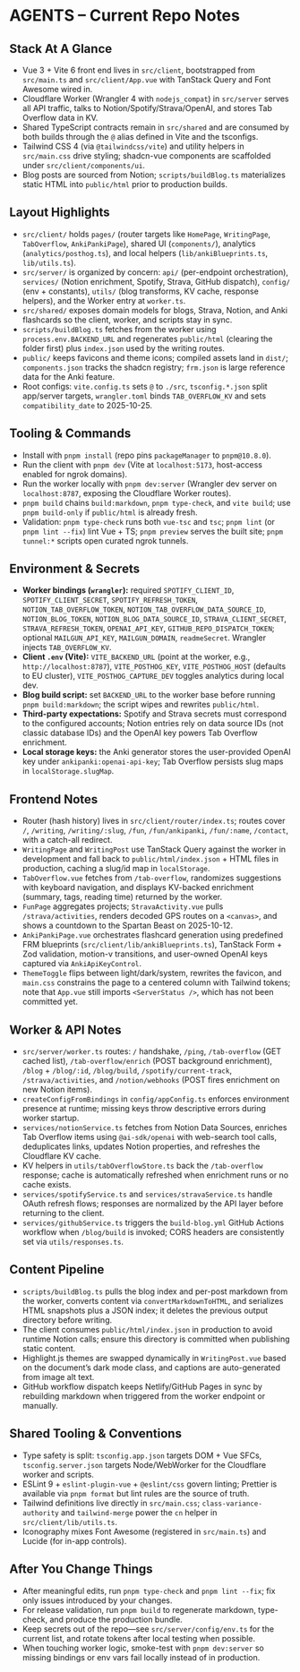 # AGENTS – Current Repo Notes

## Stack At A Glance

- Vue 3 + Vite 6 front end lives in `src/client`, bootstrapped from `src/main.ts` and `src/client/App.vue` with TanStack Query and Font Awesome wired in.
- Cloudflare Worker (Wrangler 4 with `nodejs_compat`) in `src/server` serves all API traffic, talks to Notion/Spotify/Strava/OpenAI, and stores Tab Overflow data in KV.
- Shared TypeScript contracts remain in `src/shared` and are consumed by both builds through the `@` alias defined in Vite and the tsconfigs.
- Tailwind CSS 4 (via `@tailwindcss/vite`) and utility helpers in `src/main.css` drive styling; shadcn-vue components are scaffolded under `src/client/components/ui`.
- Blog posts are sourced from Notion; `scripts/buildBlog.ts` materializes static HTML into `public/html` prior to production builds.

## Layout Highlights

- `src/client/` holds `pages/` (router targets like `HomePage`, `WritingPage`, `TabOverflow`, `AnkiPankiPage`), shared UI (`components/`), analytics (`analytics/posthog.ts`), and local helpers (`lib/ankiBlueprints.ts`, `lib/utils.ts`).
- `src/server/` is organized by concern: `api/` (per-endpoint orchestration), `services/` (Notion enrichment, Spotify, Strava, GitHub dispatch), `config/` (env + constants), `utils/` (blog transforms, KV cache, response helpers), and the Worker entry at `worker.ts`.
- `src/shared/` exposes domain models for blogs, Strava, Notion, and Anki flashcards so the client, worker, and scripts stay in sync.
- `scripts/buildBlog.ts` fetches from the worker using `process.env.BACKEND_URL` and regenerates `public/html` (clearing the folder first) plus `index.json` used by the writing routes.
- `public/` keeps favicons and theme icons; compiled assets land in `dist/`; `components.json` tracks the shadcn registry; `frm.json` is large reference data for the Anki feature.
- Root configs: `vite.config.ts` sets `@` to `./src`, `tsconfig.*.json` split app/server targets, `wrangler.toml` binds `TAB_OVERFLOW_KV` and sets `compatibility_date` to 2025-10-25.

## Tooling & Commands

- Install with `pnpm install` (repo pins `packageManager` to `pnpm@10.8.0`).
- Run the client with `pnpm dev` (Vite at `localhost:5173`, host-access enabled for ngrok domains).
- Run the worker locally with `pnpm dev:server` (Wrangler dev server on `localhost:8787`, exposing the Cloudflare Worker routes).
- `pnpm build` chains `build:markdown`, `pnpm type-check`, and `vite build`; use `pnpm build-only` if `public/html` is already fresh.
- Validation: `pnpm type-check` runs both `vue-tsc` and `tsc`; `pnpm lint` (or `pnpm lint --fix`) lint Vue + TS; `pnpm preview` serves the built site; `pnpm tunnel:*` scripts open curated ngrok tunnels.

## Environment & Secrets

- **Worker bindings (`wrangler`):** required `SPOTIFY_CLIENT_ID`, `SPOTIFY_CLIENT_SECRET`, `SPOTIFY_REFRESH_TOKEN`, `NOTION_TAB_OVERFLOW_TOKEN`, `NOTION_TAB_OVERFLOW_DATA_SOURCE_ID`, `NOTION_BLOG_TOKEN`, `NOTION_BLOG_DATA_SOURCE_ID`, `STRAVA_CLIENT_SECRET`, `STRAVA_REFRESH_TOKEN`, `OPENAI_API_KEY`, `GITHUB_REPO_DISPATCH_TOKEN`; optional `MAILGUN_API_KEY`, `MAILGUN_DOMAIN`, `readmeSecret`. Wrangler injects `TAB_OVERFLOW_KV`.
- **Client `.env` (Vite):** `VITE_BACKEND_URL` (point at the worker, e.g., `http://localhost:8787`), `VITE_POSTHOG_KEY`, `VITE_POSTHOG_HOST` (defaults to EU cluster), `VITE_POSTHOG_CAPTURE_DEV` toggles analytics during local dev.
- **Blog build script:** set `BACKEND_URL` to the worker base before running `pnpm build:markdown`; the script wipes and rewrites `public/html`.
- **Third-party expectations:** Spotify and Strava secrets must correspond to the configured accounts; Notion entries rely on data source IDs (not classic database IDs) and the OpenAI key powers Tab Overflow enrichment.
- **Local storage keys:** the Anki generator stores the user-provided OpenAI key under `ankipanki:openai-api-key`; Tab Overflow persists slug maps in `localStorage.slugMap`.

## Frontend Notes

- Router (hash history) lives in `src/client/router/index.ts`; routes cover `/`, `/writing`, `/writing/:slug`, `/fun`, `/fun/ankipanki`, `/fun/:name`, `/contact`, with a catch-all redirect.
- `WritingPage` and `WritingPost` use TanStack Query against the worker in development and fall back to `public/html/index.json` + HTML files in production, caching a slug/id map in `localStorage`.
- `TabOverflow.vue` fetches from `/tab-overflow`, randomizes suggestions with keyboard navigation, and displays KV-backed enrichment (summary, tags, reading time) returned by the worker.
- `FunPage` aggregates projects; `StravaActivity.vue` pulls `/strava/activities`, renders decoded GPS routes on a `<canvas>`, and shows a countdown to the Spartan Beast on 2025-10-12.
- `AnkiPankiPage.vue` orchestrates flashcard generation using predefined FRM blueprints (`src/client/lib/ankiBlueprints.ts`), TanStack Form + Zod validation, motion-v transitions, and user-owned OpenAI keys captured via `AnkiApiKeyControl`.
- `ThemeToggle` flips between light/dark/system, rewrites the favicon, and `main.css` constrains the page to a centered column with Tailwind tokens; note that `App.vue` still imports `<ServerStatus />`, which has not been committed yet.

## Worker & API Notes

- `src/server/worker.ts` routes: `/` handshake, `/ping`, `/tab-overflow` (GET cached list), `/tab-overflow/enrich` (POST background enrichment), `/blog` + `/blog/:id`, `/blog/build`, `/spotify/current-track`, `/strava/activities`, and `/notion/webhooks` (POST fires enrichment on new Notion items).
- `createConfigFromBindings` in `config/appConfig.ts` enforces environment presence at runtime; missing keys throw descriptive errors during worker startup.
- `services/notionService.ts` fetches from Notion Data Sources, enriches Tab Overflow items using `@ai-sdk/openai` with web-search tool calls, deduplicates links, updates Notion properties, and refreshes the Cloudflare KV cache.
- KV helpers in `utils/tabOverflowStore.ts` back the `/tab-overflow` response; cache is automatically refreshed when enrichment runs or no cache exists.
- `services/spotifyService.ts` and `services/stravaService.ts` handle OAuth refresh flows; responses are normalized by the API layer before returning to the client.
- `services/githubService.ts` triggers the `build-blog.yml` GitHub Actions workflow when `/blog/build` is invoked; CORS headers are consistently set via `utils/responses.ts`.

## Content Pipeline

- `scripts/buildBlog.ts` pulls the blog index and per-post markdown from the worker, converts content via `convertMarkdownToHTML`, and serializes HTML snapshots plus a JSON index; it deletes the previous output directory before writing.
- The client consumes `public/html/index.json` in production to avoid runtime Notion calls; ensure this directory is committed when publishing static content.
- Highlight.js themes are swapped dynamically in `WritingPost.vue` based on the document’s dark mode class, and captions are auto-generated from image alt text.
- GitHub workflow dispatch keeps Netlify/GitHub Pages in sync by rebuilding markdown when triggered from the worker endpoint or manually.

## Shared Tooling & Conventions

- Type safety is split: `tsconfig.app.json` targets DOM + Vue SFCs, `tsconfig.server.json` targets Node/WebWorker for the Cloudflare worker and scripts.
- ESLint 9 + `eslint-plugin-vue` + `@eslint/css` govern linting; Prettier is available via `pnpm format` but lint rules are the source of truth.
- Tailwind definitions live directly in `src/main.css`; `class-variance-authority` and `tailwind-merge` power the `cn` helper in `src/client/lib/utils.ts`.
- Iconography mixes Font Awesome (registered in `src/main.ts`) and Lucide (for in-app controls).

## After You Change Things

- After meaningful edits, run `pnpm type-check` and `pnpm lint --fix`; fix only issues introduced by your changes.
- For release validation, run `pnpm build` to regenerate markdown, type-check, and produce the production bundle.
- Keep secrets out of the repo—see `src/server/config/env.ts` for the current list, and rotate tokens after local testing when possible.
- When touching worker logic, smoke-test with `pnpm dev:server` so missing bindings or env vars fail locally instead of in production.
